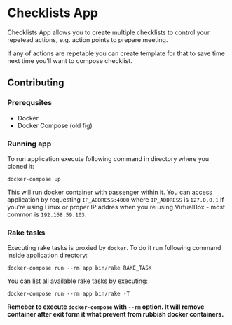 Checklists App
==============

Checklists App allows you to create multiple checklists to control your repetead actions, e.g. action points to prepare meeting.

If any of actions are repetable you can create template for that to save time next time you'll want to compose checklist.

## Contributing

### Prerequsites

* Docker
* Docker Compose (old fig)

###  Running app

To run application execute following command in directory where you cloned it:

`docker-compose up`

This will run docker container with passenger within it.
You can access application by requesting `IP_ADDRESS:4000` where `IP_ADDRESS` is `127.0.0.1` if you're using Linux or proper IP addres when you're using VirtualBox - most common is `192.168.59.103`.

### Rake tasks

Executing rake tasks is proxied by `docker`. To do it run following command inside application directory:

`docker-compose run --rm app bin/rake RAKE_TASK`

You can list all available rake tasks by executing:

`docker-compose run --rm app bin/rake -T`

**Remeber to execute `docker-compose` with `--rm` option. It will remove container after exit form it what prevent from rubbish docker containers.**